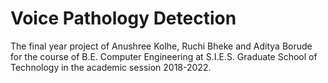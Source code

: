 # Voice Pathology Detection
The final year project of Anushree Kolhe, Ruchi Bheke and Aditya Borude for the course of B.E. Computer Engineering at S.I.E.S. Graduate School of Technology in the academic session 2018-2022.
